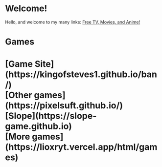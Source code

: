 # Welcome!
Hello, and welcome to my many links:
[Free TV, Movies, and Anime!](https://skooltv.github.io/#/search/movie)
<br/>
<h1>Games<h1/>
[Game Site](https://kingofsteves1.github.io/ban/)
<br />
[Other games](https://pixelsuft.github.io/)
<br />
[Slope](https://slope-game.github.io)
<br />
[More games](https://lioxryt.vercel.app/html/games)
